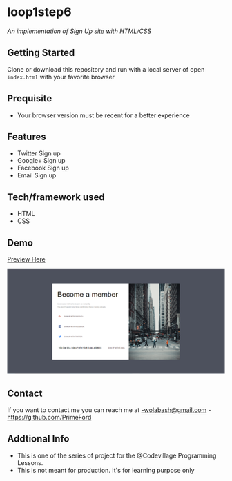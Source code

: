# loop1step6
*An implementation of Sign Up site with HTML/CSS*

## Getting Started
Clone or download this repository and run with a local server of open `index.html` with your favorite browser

## Prequisite
- Your browser version must be recent for a better experience

## Features
- Twitter Sign up
- Google+ Sign up
- Facebook Sign up
- Email Sign up

## Tech/framework used
- HTML
- CSS

## Demo
[Preview Here](https://rawcdn.githack.com/PrimeFord/loop1step6/0d89d01be8789e99e07263c624d596fc231138da/index.html)

![screenshot](./media/snip.png)
## Contact
If you want to contact me you can reach me at
-wolabash@gmail.com
-https://github.com/PrimeFord

## Addtional Info
- This is one of the series of project for the @Codevillage Programming Lessons.
- This is not meant for production. It's for learning purpose only